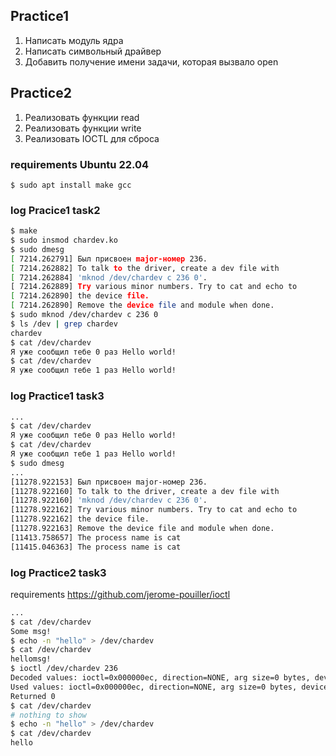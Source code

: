 ## Practice1

1. Написать модуль ядра
2. Написать символьный драйвер
3. Добавить получение имени задачи, которая вызвало open

## Practice2

1. Реализовать функции read
2. Реализовать функции write
3. Реализовать IOCTL для сброса



### requirements Ubuntu 22.04

```
$ sudo apt install make gcc
```

### log Pracice1 task2
```bash
$ make
$ sudo insmod chardev.ko
$ sudo dmesg
[ 7214.262791] Был присвоен major-номер 236.
[ 7214.262882] To talk to the driver, create a dev file with
[ 7214.262884] 'mknod /dev/chardev c 236 0'.
[ 7214.262889] Try various minor numbers. Try to cat and echo to
[ 7214.262890] the device file.
[ 7214.262890] Remove the device file and module when done.
$ sudo mknod /dev/chardev c 236 0
$ ls /dev | grep chardev
chardev
$ cat /dev/chardev 
Я уже сообщил тебе 0 раз Hello world!
$ cat /dev/chardev 
Я уже сообщил тебе 1 раз Hello world!
```

### log Practice1 task3
```bash
...
$ cat /dev/chardev 
Я уже сообщил тебе 0 раз Hello world!
$ cat /dev/chardev 
Я уже сообщил тебе 1 раз Hello world!
$ sudo dmesg 
...
[11278.922153] Был присвоен major-номер 236.
[11278.922160] To talk to the driver, create a dev file with
[11278.922160] 'mknod /dev/chardev c 236 0'.
[11278.922162] Try various minor numbers. Try to cat and echo to
[11278.922162] the device file.
[11278.922163] Remove the device file and module when done.
[11413.758657] The process name is cat
[11415.046363] The process name is cat
```


### log Practice2 task3

requirements https://github.com/jerome-pouiller/ioctl

```bash
...
$ cat /dev/chardev 
Some msg!
$ echo -n "hello" > /dev/chardev 
$ cat /dev/chardev 
hellomsg!
$ ioctl /dev/chardev 236
Decoded values: ioctl=0x000000ec, direction=NONE, arg size=0 bytes, device number=0x00, function number=236
Used values: ioctl=0x000000ec, direction=NONE, arg size=0 bytes, device number=0x00, function number=236
Returned 0
$ cat /dev/chardev 
# nothing to show
$ echo -n "hello" > /dev/chardev 
$ cat /dev/chardev 
hello
```

